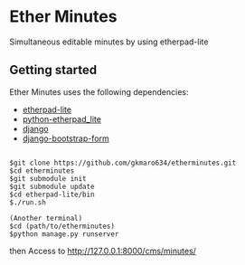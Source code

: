 # Ether Minutes


Simultaneous editable minutes by using etherpad-lite

## Getting started
Ether Minutes uses the following dependencies:
- [etherpad-lite](https://github.com/ether/etherpad-lite)
- [python-etherpad_lite](https://github.com/Changaco/python-etherpad_lite)
- [django](https://github.com/django/django)
- [django-bootstrap-form](https://github.com/tzangms/django-bootstrap-form)


```

$git clone https://github.com/gkmaro634/etherminutes.git
$cd etherminutes
$git submodule init
$git submodule update
$cd etherpad-lite/bin
$./run.sh

(Another terminal)
$cd (path/to/etherminutes)
$python manage.py runserver

```
then Access to http://127.0.0.1:8000/cms/minutes/
